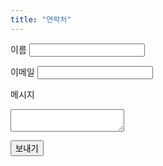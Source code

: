 ```yaml
---
title: "연락처"
---
```


<form name="contact" method="POST" netlify action="/ko/thank-you">
  <input type="hidden" name="form-name" value="contact">

  <label for="name">이름</label>
  <input type="text" id="name" name="name" required>

  <label for="email">이메일</label>
  <input type="email" id="email" name="email" required>

  <label for="message">메시지</label>
  <textarea id="message" name="message" required></textarea>

  <button type="submit">보내기</button>
</form>
